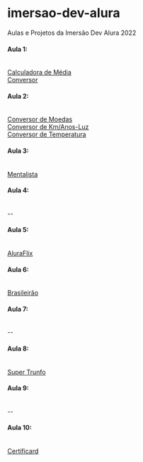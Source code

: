 # imersao-dev-alura
 Aulas e Projetos da Imersão Dev Alura 2022

#### Aula 1:
<br>
<a href="https://gabrielbuttendorf.github.io/imersoes/imersao-dev-alura/aula001/calculadora-media/" target="_blank">Calculadora de Média</a>
<br>
<a href="https://gabrielbuttendorf.github.io/imersoes/imersao-dev-alura/aula001/conversor/" target="_blank">Conversor</a>

#### Aula 2:
<br>
<a href="https://gabrielbuttendorf.github.io/imersoes/imersao-dev-alura/aula002/conversor-moedas/" target="_blank">Conversor de Moedas</a>
<br>
<a href="https://gabrielbuttendorf.github.io/imersoes/imersao-dev-alura/aula002/conversor-km-anosluz/" target="_blank">Conversor de Km/Anos-Luz</a>
<br>
<a href="https://gabrielbuttendorf.github.io/imersoes/imersao-dev-alura/aula002/conversor-temperatura/" target="_blank">Conversor de Temperatura</a>

#### Aula 3:
<br>
<a href="https://gabrielbuttendorf.github.io/imersoes/imersao-dev-alura/aula003/mentalista/" target="_blank">Mentalista</a>

#### Aula 4:
<br>
--

#### Aula 5:
<br>
<a href="https://gabrielbuttendorf.github.io/imersoes/imersao-dev-alura/aula005/aluraflix/" target="_blank">AluraFlix</a>

#### Aula 6:
<br>
<a href="https://gabrielbuttendorf.github.io/imersoes/imersao-dev-alura/aula006/brasileirao/" target="_blank">Brasileirão</a>

#### Aula 7:
<br>
--

#### Aula 8:
<br>
<a href="https://gabrielbuttendorf.github.io/imersoes/imersao-dev-alura/aula008/super-trunfo/" target="_blank">Super Trunfo</a>

#### Aula 9:
<br>
--

#### Aula 10:
<br>
<a href="https://gabrielbuttendorf.github.io/imersoes/imersao-dev-alura/aula010/certificard/" target="_blank">Certificard</a>



